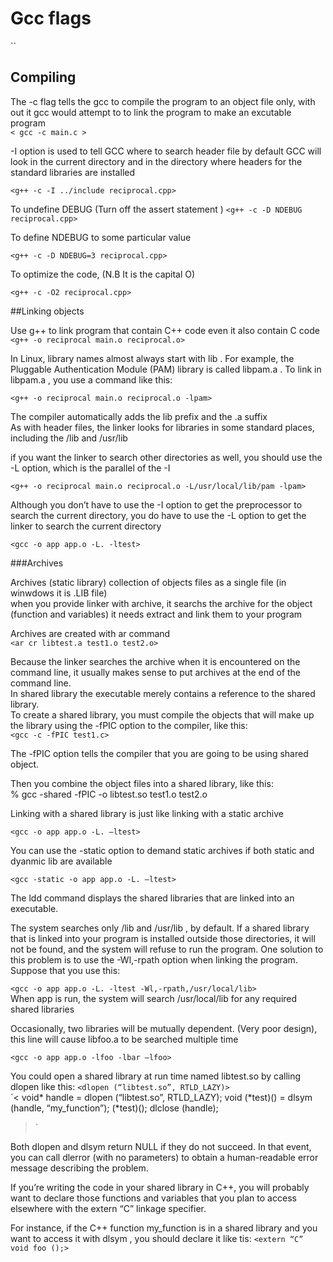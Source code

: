 

# Gcc flags
``
## Compiling
The -c flag tells the gcc to compile the program to an object file only, with out it gcc would attempt to to link the program to make an excutable program  
`< gcc -c main.c >`  

-I option is used to tell GCC where to search header file by default GCC will look in the current directory and in the directory where headers for the standard libraries are installed


`<g++ -c -I ../include reciprocal.cpp>`  

To undefine DEBUG (Turn off the assert statement )
`<g++ -c -D NDEBUG reciprocal.cpp>`  

To define NDEBUG to some particular value

`<g++ -c -D NDEBUG=3 reciprocal.cpp>`  

To optimize the code, (N.B It is the capital O)

`<g++ -c -O2 reciprocal.cpp>`  

##Linking objects

Use g++ to link program that contain C++ code even it also contain C code
`<g++ -o reciprocal main.o reciprocal.o>`  


In Linux, library names almost always start with lib . For example, the Pluggable Authentication Module (PAM) library is called libpam.a . To link in libpam.a , you use a command like this:

`<g++ -o reciprocal main.o reciprocal.o -lpam>`  

The compiler automatically adds the lib prefix and the .a suffix  
As with header files, the linker looks for libraries in some standard places, including the /lib and /usr/lib  

if you want the linker to search other directories as well, you should use the -L option, which is the parallel of the -I  
  
`<g++ -o reciprocal main.o reciprocal.o -L/usr/local/lib/pam -lpam>`    
  
Although you don’t have to use the -I option to get the preprocessor to search the current directory, you do have to use the -L option to get the linker to search the current directory  
  
`<gcc -o app app.o -L. -ltest>`  


###Archives  
  
Archives (static library) collection of objects files as a single file (in winwdows it is .LIB file)  
when you provide linker with archive, it searchs the archive for the object (function and variables) it needs extract and link them to your program
  

Archives are created with ar command  
`<ar cr libtest.a test1.o test2.o>`    
  
Because the linker searches the archive when it is encountered on the command line, it usually makes sense to put archives at the end of the command line.  
In shared library the executable merely contains a reference to the shared library.  
To create a shared library, you must compile the objects that will make up the library using the -fPIC option to the compiler, like this:  
`<gcc -c -fPIC test1.c>`    

The -fPIC option tells the compiler that you are going to be using shared object.  
  
Then you combine the object files into a shared library, like this:  
% gcc -shared -fPIC -o libtest.so test1.o test2.o  
  
Linking with a shared library is just like linking with a static archive  
  
`<gcc -o app app.o -L. –ltest>`    
  
You can use the -static option to demand static archives if both static and dyanmic lib are available  
  
`<gcc -static -o app app.o -L. –ltest>`    
  

The ldd command displays the shared libraries that are linked into an executable.  

The system searches only /lib and /usr/lib , by default. If a shared library that is linked into your program is installed outside those directories, it will not be found, and the system will refuse to run the program. One solution to this problem is to use the -Wl,-rpath option when linking the program. Suppose that you use this:

`<gcc -o app app.o -L. -ltest -Wl,-rpath,/usr/local/lib>`    
When app is run, the system will search /usr/local/lib for any required shared libraries  


Occasionally, two libraries will be mutually dependent. (Very poor design), this line will cause libfoo.a to be searched multiple time

`<gcc -o app app.o -lfoo -lbar –lfoo>`    

You could open a shared library at run time named libtest.so by calling dlopen like this:
`<dlopen (“libtest.so”, RTLD_LAZY)>`    
`<
void* handle = dlopen (“libtest.so”, RTLD_LAZY);
void (*test)() = dlsym (handle, “my_function”);
(*test)();
dlclose (handle);
>`  


Both dlopen and dlsym return NULL if they do not succeed. In that event, you can call dlerror (with no parameters) to obtain a human-readable error message describing the problem.  
  
If you’re writing the code in your shared library in C++, you will probably want to declare those functions and variables that you plan to access elsewhere with the extern “C” linkage specifier.   

For instance, if the C++ function my_function is in a shared library and you want to access it with dlsym , you should declare it like tis:
`<extern “C” void foo ();>`  




